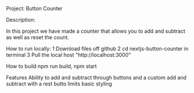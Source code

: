 Project: Button Counter 

Description:

In this project we have made a counter that allows you to add and subtract as well as reset the count.

How to run locally: 
1 Download files off github
2 cd nextjs-button-counter in terminal 
3 Pull the local host "http://localhost:3000"

How to build
npm run build, npm start

Features
Ability to add and subtract through buttons and a custom add and subtract with a rest butto 
limits
basic styling 